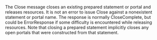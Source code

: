 The Close message closes an existing prepared statement or portal and releases resources. It is not an error to issue Close against a nonexistent statement or portal name. The response is normally CloseComplete, but could be ErrorResponse if some difficulty is encountered while releasing resources. Note that closing a prepared statement implicitly closes any open portals that were constructed from that statement.
